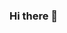 ### Hi there 👋

<!--
**koyo-nic/koyo-nic** is a ✨ _special_ ✨ repository because its `README.md` (this file) appears on your GitHub profile.

Here are some ideas to get you started:

- 🔭 I’m currently working on QT, QGIS C++ python
- 🌱 I’m currently learning RustLang and compilers a hint of devops
- 👯 I’m looking to collaborate on Anything <Haskell
- 🤔 I’m looking for help with ...
- 💬 Ask me about ...
- 📫 How to reach me: ...
- 😄 Pronouns: ...
- ⚡ Fun fact: ...
-->
